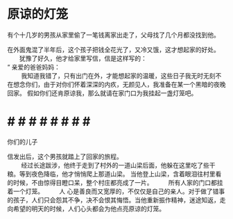 # 原谅的灯笼


  有个十几岁的男孩从家里偷了一笔钱离家出走了，父母找了几个月都没找到他。 

在外面鬼混了半年后，这个孩子把钱全花光了，又冷又饿，这才想起家的好处。 
　　犹豫了好久，他才给家里写信，信是这样写的：  
“ 亲爱的爸爸妈妈：  
　　 我知道我错了，只有出门在外，才能想起家的温暖，这些日子我无时无刻不在想念你们，由于对你们怀着深深的内疚，无颜见人，我准备在某一个黑暗的夜晚回家。  假如你们还肯原谅我，那么就请在家门口为我挂起一盏灯笼吧。  
# # # # # # # # # #
 你们的儿子

信发出后，这个男孩就踏上了回家的旅程。  
　　 经过长途跋涉，他终于走到了村外的一道山梁后面，他躲在这里吃了些干粮。等到夜色降临，他才悄悄爬上那道山梁。  当他登上山梁，含着眼泪往村里看的时候，不由惊得目瞪口呆，整个村庄都亮成了一片。 
　　 所有人家的门口都挂着一个灯笼。 
　　 人 心是善良而又宽厚的，不仅仅是自己的亲人。对于做了错事的孩子，人们只会怨其不争，决不会恨其悔悟。当他重新振作精神，迷途知返，走向希望的明天的时候，人们心头都会为他点亮原谅的灯笼。
  